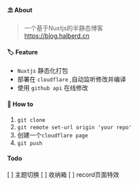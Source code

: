 #### ⛱ About
> 一个基于Nuxtjs的半静态博客  
> https://blog.halberd.cn

#### 🏷️ Feature
* `Nuxtjs` 静态化打包
* 部署在 `cloudflare` ,自动监听修改并编译
* 使用 `github api` 在线修改

#### 🚀 How to
1. `git clone`
2. `git remote set-url origin 'your repo'`
3. 创建一个`cloudflare page`
4. `git push`

#### Todo
[ ] 主题切换
[ ] 收纳箱
[ ] record页面特效
